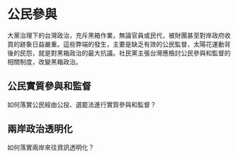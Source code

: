 # 公民參與

大黨治理下的台灣政治，充斥黑箱作業，無論官員或民代，被財團甚至對岸政府收買的跡象日益嚴重。這些弊端的發生，主要是缺乏有效的公民監督，太陽花運動背後的民怨，就是對黑箱政治的最大抗議。社民黨主張台灣應檢討公民參與和監督的相關制度，改變黑箱政治。

## 公民實質參與和監督

如何落實公民經由公投、選罷法進行實質參與和監督？

## 兩岸政治透明化

如何落實兩岸來往資訊透明化？

